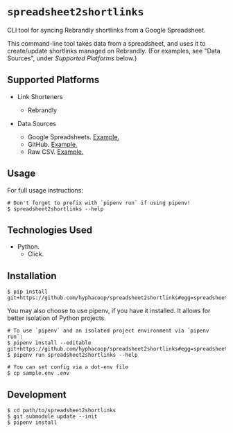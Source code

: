 # `spreadsheet2shortlinks`

CLI tool for syncing Rebrandly shortlinks from a Google Spreadsheet.

This command-line tool takes data from a spreadsheet, and uses it to
create/update shortlinks managed on Rebrandly. (For examples, see "Data
Sources", under _Supported Platforms_ below.)

## Supported Platforms

- Link Shorteners
  - Rebrandly
- Data Sources
  - Google Spreadsheets. [Example.][example-gsheet]
  - GitHub. [Example.][example-github]
  - Raw CSV. [Example.][example-rawcsv]

   [example-gsheet]: https://docs.google.com/spreadsheets/d/12VUXPCpActC77wy6Q8Khyb-iZ_nlNwshO8XswYRj5XE/edit#gid=776462093
   [example-github]: https://github.com/hyphacoop/shortlinks/blob/master/shortlinks.csv
   [example-rawcsv]: https://raw.githubusercontent.com/hyphacoop/shortlinks/master/shortlinks.csv

## Usage

For full usage instructions:

```
# Don't forget to prefix with `pipenv run` if using pipenv!
$ spreadsheet2shortlinks --help
```

## Technologies Used

- Python.
  - Click.

## Installation

```
$ pip install git+https://github.com/hyphacoop/spreadsheet2shortlinks#egg=spreadsheet2shortlinks
```

You may also choose to use pipenv, if you have it installed. It allows
for better isolation of Python projects.

```
# To use `pipenv` and an isolated project environment via `pipenv run`:
$ pipenv install --editable git+https://github.com/hyphacoop/spreadsheet2shortlinks#egg=spreadsheet2shortlinks
$ pipenv run spreadsheet2shortlinks --help

# You can set config via a dot-env file
$ cp sample.env .env
```

## Development

```
$ cd path/to/spreadsheet2shortlinks
$ git submodule update --init
$ pipenv install
```
